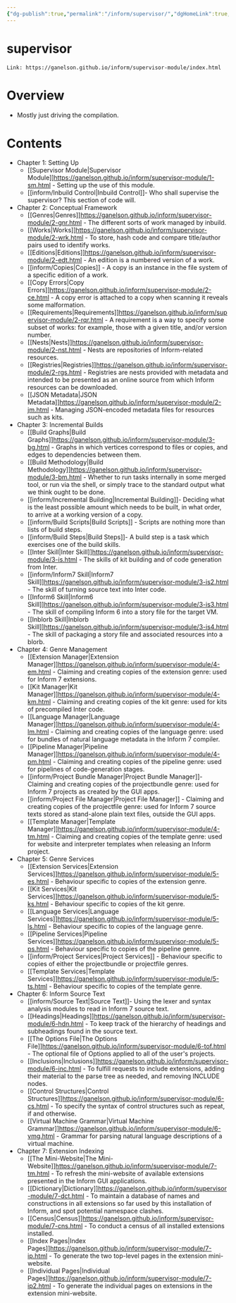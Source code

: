 ```yaml
---
{"dg-publish":true,"permalink":"/inform/supervisor/","dgHomeLink":true,"dgPassFrontmatter":false}
---
```


# supervisor
```ad-info
Link: https://ganelson.github.io/inform/supervisor-module/index.html
```
# Overview
- Mostly just driving the compilation.
# Contents
-   Chapter 1: Setting Up
    - [[Supervisor Module|Supervisor Module]]https://ganelson.github.io/inform/supervisor-module/1-sm.html - Setting up the use of this module.
    - [[inform/Inbuild Control|Inbuild Control]]- Who shall supervise the supervisor? This section of code will.
-   Chapter 2: Conceptual Framework
    - [[Genres|Genres]]https://ganelson.github.io/inform/supervisor-module/2-gnr.html - The different sorts of work managed by inbuild.
    - [[Works|Works]]https://ganelson.github.io/inform/supervisor-module/2-wrk.html - To store, hash code and compare title/author pairs used to identify works.
    - [[Editions|Editions]]https://ganelson.github.io/inform/supervisor-module/2-edt.html - An edition is a numbered version of a work.
    - [[inform/Copies|Copies]] - A copy is an instance in the file system of a specific edition of a work.
    - [[Copy Errors|Copy Errors]]https://ganelson.github.io/inform/supervisor-module/2-ce.html - A copy error is attached to a copy when scanning it reveals some malformation.
    - [[Requirements|Requirements]]https://ganelson.github.io/inform/supervisor-module/2-rqr.html - A requirement is a way to specify some subset of works: for example, those with a given title, and/or version number.
    - [[Nests|Nests]]https://ganelson.github.io/inform/supervisor-module/2-nst.html - Nests are repositories of Inform-related resources.
    - [[Registries|Registries]]https://ganelson.github.io/inform/supervisor-module/2-rgs.html - Registries are nests provided with metadata and intended to be presented as an online source from which Inform resources can be downloaded.
    - [[JSON Metadata|JSON Metadata]]https://ganelson.github.io/inform/supervisor-module/2-jm.html - Managing JSON-encoded metadata files for resources such as kits.
-   Chapter 3: Incremental Builds
    - [[Build Graphs|Build Graphs]]https://ganelson.github.io/inform/supervisor-module/3-bg.html - Graphs in which vertices correspond to files or copies, and edges to dependencies between them.
    - [[Build Methodology|Build Methodology]]https://ganelson.github.io/inform/supervisor-module/3-bm.html - Whether to run tasks internally in some merged tool, or run via the shell, or simply trace to the standard output what we think ought to be done.
    - [[inform/Incremental Building|Incremental Building]]- Deciding what is the least possible amount which needs to be built, in what order, to arrive at a working version of a copy.
    - [[inform/Build Scripts|Build Scripts]] - Scripts are nothing more than lists of build steps.
    - [[inform/Build Steps|Build Steps]]- A build step is a task which exercises one of the build skills.
    - [[Inter Skill|Inter Skill]]https://ganelson.github.io/inform/supervisor-module/3-is.html - The skills of kit building and of code generation from Inter.
    - [[inform/Inform7 Skill|Inform7 Skill]]https://ganelson.github.io/inform/supervisor-module/3-is2.html - The skill of turning source text into Inter code.
    - [[Inform6 Skill|Inform6 Skill]]https://ganelson.github.io/inform/supervisor-module/3-is3.html - The skill of compiling Inform 6 into a story file for the target VM.
    - [[Inblorb Skill|Inblorb Skill]]https://ganelson.github.io/inform/supervisor-module/3-is4.html - The skill of packaging a story file and associated resources into a blorb.
-   Chapter 4: Genre Management
    - [[Extension Manager|Extension Manager]]https://ganelson.github.io/inform/supervisor-module/4-em.html - Claiming and creating copies of the extension genre: used for Inform 7 extensions.
    - [[Kit Manager|Kit Manager]]https://ganelson.github.io/inform/supervisor-module/4-km.html - Claiming and creating copies of the kit genre: used for kits of precompiled Inter code.
    - [[Language Manager|Language Manager]]https://ganelson.github.io/inform/supervisor-module/4-lm.html - Claiming and creating copies of the language genre: used for bundles of natural language metadata in the Inform 7 compiler.
    - [[Pipeline Manager|Pipeline Manager]]https://ganelson.github.io/inform/supervisor-module/4-pm.html - Claiming and creating copies of the pipeline genre: used for pipelines of code-generation stages.
    - [[inform/Project Bundle Manager|Project Bundle Manager]]- Claiming and creating copies of the projectbundle genre: used for Inform 7 projects as created by the GUI apps.
    - [[inform/Project File Manager|Project File Manager]] - Claiming and creating copies of the projectfile genre: used for Inform 7 source texts stored as stand-alone plain text files, outside the GUI apps.
    - [[Template Manager|Template Manager]]https://ganelson.github.io/inform/supervisor-module/4-tm.html - Claiming and creating copies of the template genre: used for website and interpreter templates when releasing an Inform project.
-   Chapter 5: Genre Services
    - [[Extension Services|Extension Services]]https://ganelson.github.io/inform/supervisor-module/5-es.html - Behaviour specific to copies of the extension genre.
    - [[Kit Services|Kit Services]]https://ganelson.github.io/inform/supervisor-module/5-ks.html - Behaviour specific to copies of the kit genre.
    - [[Language Services|Language Services]]https://ganelson.github.io/inform/supervisor-module/5-ls.html - Behaviour specific to copies of the language genre.
    - [[Pipeline Services|Pipeline Services]]https://ganelson.github.io/inform/supervisor-module/5-ps.html - Behaviour specific to copies of the pipeline genre.
    - [[inform/Project Services|Project Services]] - Behaviour specific to copies of either the projectbundle or projectfile genres.
    - [[Template Services|Template Services]]https://ganelson.github.io/inform/supervisor-module/5-ts.html - Behaviour specific to copies of the template genre.
-   Chapter 6: Inform Source Text
    - [[inform/Source Text|Source Text]]- Using the lexer and syntax analysis modules to read in Inform 7 source text.
    - [[Headings|Headings]]https://ganelson.github.io/inform/supervisor-module/6-hdn.html - To keep track of the hierarchy of headings and subheadings found in the source text.
    - [[The Options File|The Options File]]https://ganelson.github.io/inform/supervisor-module/6-tof.html - The optional file of Options applied to all of the user's projects.
    - [[Inclusions|Inclusions]]https://ganelson.github.io/inform/supervisor-module/6-inc.html - To fulfill requests to include extensions, adding their material to the parse tree as needed, and removing INCLUDE nodes.
    - [[Control Structures|Control Structures]]https://ganelson.github.io/inform/supervisor-module/6-cs.html - To specify the syntax of control structures such as repeat, if and otherwise.
    - [[Virtual Machine Grammar|Virtual Machine Grammar]]https://ganelson.github.io/inform/supervisor-module/6-vmg.html - Grammar for parsing natural language descriptions of a virtual machine.
-   Chapter 7: Extension Indexing
    - [[The Mini-Website|The Mini-Website]]https://ganelson.github.io/inform/supervisor-module/7-tm.html - To refresh the mini-website of available extensions presented in the Inform GUI applications.
    - [[Dictionary|Dictionary]]https://ganelson.github.io/inform/supervisor-module/7-dct.html - To maintain a database of names and constructions in all extensions so far used by this installation of Inform, and spot potential namespace clashes.
    - [[Census|Census]]https://ganelson.github.io/inform/supervisor-module/7-cns.html - To conduct a census of all installed extensions installed.
    - [[Index Pages|Index Pages]]https://ganelson.github.io/inform/supervisor-module/7-ip.html - To generate the two top-level pages in the extension mini-website.
    - [[Individual Pages|Individual Pages]]https://ganelson.github.io/inform/supervisor-module/7-ip2.html - To generate the individual pages on extensions in the extension mini-website.